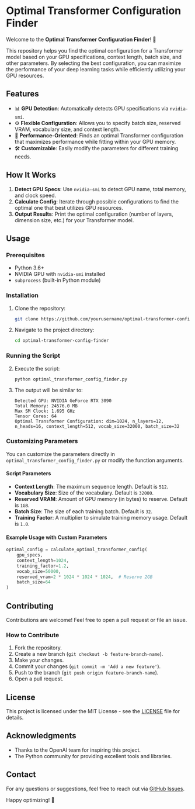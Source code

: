 # Optimal Transformer Configuration Finder

Welcome to the **Optimal Transformer Configuration Finder**! 🎉

This repository helps you find the optimal configuration for a Transformer model based on your GPU specifications, context length, batch size, and other parameters. By selecting the best configuration, you can maximize the performance of your deep learning tasks while efficiently utilizing your GPU resources.

## Features

- 📊 **GPU Detection**: Automatically detects GPU specifications via `nvidia-smi`.
- ⚙️ **Flexible Configuration**: Allows you to specify batch size, reserved VRAM, vocabulary size, and context length.
- 🚀 **Performance-Oriented**: Finds an optimal Transformer configuration that maximizes performance while fitting within your GPU memory.
- 🛠️ **Customizable**: Easily modify the parameters for different training needs.

## How It Works

1. **Detect GPU Specs**: Use `nvidia-smi` to detect GPU name, total memory, and clock speed.
2. **Calculate Config**: Iterate through possible configurations to find the optimal one that best utilizes GPU resources.
3. **Output Results**: Print the optimal configuration (number of layers, dimension size, etc.) for your Transformer model.

## Usage

### Prerequisites

- Python 3.6+
- NVIDIA GPU with `nvidia-smi` installed
- `subprocess` (built-in Python module)

### Installation

1. Clone the repository:
    ```bash
    git clone https://github.com/yourusername/optimal-transformer-config-finder.git
    ```
2. Navigate to the project directory:
    ```bash
    cd optimal-transformer-config-finder
    ```

### Running the Script


2. Execute the script:
    ```bash
    python optimal_transformer_config_finder.py
    ```
3. The output will be similar to:
    ```
    Detected GPU: NVIDIA GeForce RTX 3090
    Total Memory: 24576.0 MB
    Max SM Clock: 1.695 GHz
    Tensor Cores: 64
    Optimal Transformer Configuration: dim=1024, n_layers=12, n_heads=16, context_length=512, vocab_size=32000, batch_size=32
    ```

### Customizing Parameters

You can customize the parameters directly in `optimal_transformer_config_finder.py` or modify the function arguments.

#### Script Parameters

- **Context Length**: The maximum sequence length. Default is `512`.
- **Vocabulary Size**: Size of the vocabulary. Default is `32000`.
- **Reserved VRAM**: Amount of GPU memory (in bytes) to reserve. Default is `1GB`.
- **Batch Size**: The size of each training batch. Default is `32`.
- **Training Factor**: A multiplier to simulate training memory usage. Default is `1.0`.

#### Example Usage with Custom Parameters

```python
optimal_config = calculate_optimal_transformer_config(
    gpu_specs,
    context_length=1024,
    training_factor=1.2,
    vocab_size=50000,
    reserved_vram=2 * 1024 * 1024 * 1024,  # Reserve 2GB
    batch_size=64
)
```

## Contributing

Contributions are welcome! Feel free to open a pull request or file an issue.

### How to Contribute

1. Fork the repository.
2. Create a new branch (`git checkout -b feature-branch-name`).
3. Make your changes.
4. Commit your changes (`git commit -m 'Add a new feature'`).
5. Push to the branch (`git push origin feature-branch-name`).
6. Open a pull request.

## License

This project is licensed under the MIT License - see the [LICENSE](LICENSE) file for details.

## Acknowledgments

- Thanks to the OpenAI team for inspiring this project.
- The Python community for providing excellent tools and libraries.

## Contact

For any questions or suggestions, feel free to reach out via [GitHub Issues](https://github.com/yourusername/optimal-transformer-config-finder/issues).

Happy optimizing! 🚀
